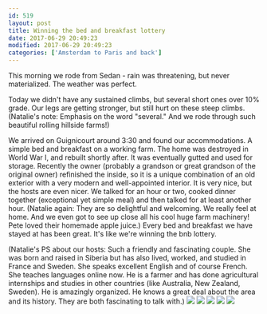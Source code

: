 ```yaml
---
id: 519
layout: post
title: Winning the bed and breakfast lottery
date: 2017-06-29 20:49:23
modified: 2017-06-29 20:49:23
categories: ['Amsterdam to Paris and back']
---
```


This morning we rode from Sedan - rain was threatening, but never materialized. The weather was perfect.

Today we didn't have any sustained climbs, but several short ones over 10% grade. Our legs are getting stronger, but still hurt on these steep climbs. (Natalie's note: Emphasis on the word "several." And we rode through such beautiful rolling hillside farms!)

We arrived on Guignicourt around 3:30 and found our accommodations. A simple bed and breakfast on a working farm. The home was destroyed in World War I, and rebuilt shortly after. It was eventually gutted and used for storage. Recently the owner (probably a grandson or great grandson of the original owner) refinished the inside, so it is a unique combination of an old exterior with a very modern and well-appointed interior. It is very nice, but the hosts are even nicer. We talked for an hour or two, cooked dinner together (exceptional yet simple meal) and then talked for at least another hour. (Natalie again: They are so delightful and welcoming. We really feel at home. And we even got to see up close all his cool huge farm machinery! Pete loved their homemade apple juice.) Every bed and breakfast we have stayed at has been great. It's like we're winning the bnb lottery.

(Natalie's PS about our hosts: Such a friendly and fascinating couple. She was born and raised in Siberia but has also lived, worked, and studied in France and Sweden. She speaks excellent English and of course French. She teaches languages online now. He is a farmer and has done agricultural internships and studies in other countries (like Australia, New Zealand, Sweden). He is amazingly organized. He knows a great deal about the area and its history. They are both fascinating to talk with.)
![](https://whitingpt.files.wordpress.com/2017/06/img_20170629_180612116_hdr.jpg)
![](https://whitingpt.files.wordpress.com/2017/06/img_20170629_125828801_hdr.jpg)
![](https://whitingpt.files.wordpress.com/2017/06/img_20170629_121628141.jpg)
![](https://whitingpt.files.wordpress.com/2017/06/img_20170629_110515300_hdr.jpg)
![](https://whitingpt.files.wordpress.com/2017/06/wp-1498769820550.png)
